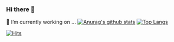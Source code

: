 ### Hi there 👋
🔭 I’m currently working on ...
[![Anurag's github stats](https://github-readme-stats.vercel.app/api?username=solone313)](https://github.com/anuraghazra/github-readme-stats)
[![Top Langs](https://github-readme-stats.vercel.app/api/top-langs/?username=solone313&layout=compact)](https://github.com/anuraghazra/github-readme-stats)

[![Hits](https://hits.seeyoufarm.com/api/count/incr/badge.svg?url=https%3A%2F%2Fgithub.com%2Fsolone313)](https://hits.seeyoufarm.com) 

